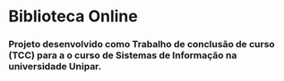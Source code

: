 <h1>Biblioteca Online</h1>

### Projeto desenvolvido como Trabalho de conclusão de curso (TCC) para a o curso de Sistemas de Informação na universidade Unipar.


